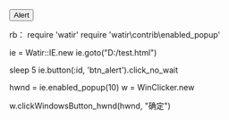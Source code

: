 <input type="button" id="btn_alert" value="Alert" onClick="alert('我是弹出对话框')"/>

rb：
require 'watir'
require 'watir\contrib\enabled_popup'

ie = Watir::IE.new
ie.goto("D:/test.html")

sleep 5
ie.button(:id, 'btn_alert').click_no_wait

hwnd = ie.enabled_popup(10)
w = WinClicker.new

w.clickWindowsButton_hwnd(hwnd, "确定")